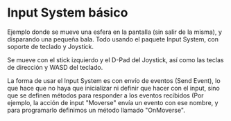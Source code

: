 # Input System básico
Ejemplo donde se mueve una esfera en la pantalla (sin salir de la misma), y disparando una pequeña bala. Todo usando el paquete Input System, con soporte de teclado y Joystick. 

Se mueve con el stick izquierdo y el D-Pad del Joystick, así como las teclas de dirección y WASD del teclado. 

La forma de usar el Input System es con envío de eventos (Send Event), lo que hace que no haya que inicializar ni definir que hacer con el input, sino que se definen métodos para responder a los eventos recibidos (Por ejemplo, la acción de input "Moverse" envía un evento con ese nombre, y para programarlo definimos un método llamado "OnMoverse".

